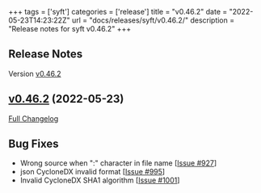 +++
tags = ['syft']
categories = ['release']
title = "v0.46.2"
date = "2022-05-23T14:23:22Z"
url = "docs/releases/syft/v0.46.2/"
description = "Release notes for syft v0.46.2"
+++

## Release Notes

Version [v0.46.2](https://github.com/anchore/syft/releases/tag/v0.46.2)

## [v0.46.2](https://github.com/anchore/syft/tree/v0.46.2) (2022-05-23)

[Full Changelog](https://github.com/anchore/syft/compare/v0.46.1...v0.46.2)

## Bug Fixes

- Wrong source when ":" character in file name [[Issue #927](https://github.com/anchore/syft/issues/927)]
- json CycloneDX invalid format [[Issue #995](https://github.com/anchore/syft/issues/995)]
- Invalid CycloneDX SHA1 algorithm [[Issue #1001](https://github.com/anchore/syft/issues/1001)]
